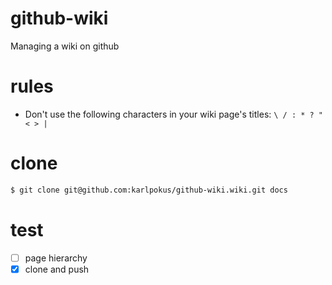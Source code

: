 # github-wiki
Managing a wiki on github

# rules
- Don't use the following characters in your wiki page's titles: `\ / : * ? " < > |`

# clone
```bash
$ git clone git@github.com:karlpokus/github-wiki.wiki.git docs
```

# test
- [ ] page hierarchy
- [x] clone and push
